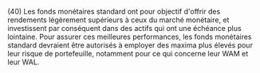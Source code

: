 (40) Les fonds monétaires standard ont pour objectif d'offrir des rendements légèrement supérieurs à ceux du marché monétaire, et investissent par conséquent dans des actifs qui ont une échéance plus lointaine. Pour assurer ces meilleures performances, les fonds monétaires standard devraient être autorisés à employer des maxima plus élevés pour leur risque de portefeuille, notamment pour ce qui concerne leur WAM et leur WAL.